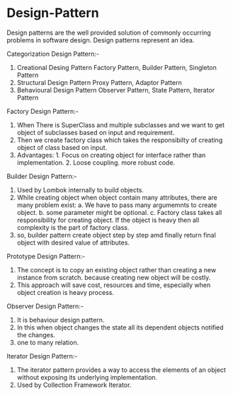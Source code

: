 # Design-Pattern

Design patterns are the well provided solution of commonly occurring problems in software design.
Design patterns represent an idea.

Categorization Design Pattern:-
  1. Creational Desing Pattern
         Factory Pattern, Builder Pattern, Singleton Pattern
  2. Structural Design Pattern
         Proxy Pattern, Adaptor Pattern
  3. Behavioural Design Pattern
         Observer Pattern, State Pattern, Iterator Pattern


Factory Design Pattern:-
  1. When There is SuperClass and multiple subclasses and we want to get object of subclasses based on input and requirement.
  2. Then we create factory class which takes the responsibilty of creating object of class based on input.
  3. Advantages:
    1. Focus on creating object for interface rather than implementation.
    2. Loose coupling. more robust code.


Builder Design Pattern:-
  1. Used by Lombok internally to build objects.
  2. While creating object when object contain many attributes, there are many problem exist:
     a. We have to pass many argumemnts to create object.
     b. some parameter might be optional.
     c. Factory class takes all responsibility for creating object. If the object is heavy then all complexity is the part of factory class.
  3. so, builder pattern create object step by step amd finally return final object with desired value of attributes.

Prototype Design Pattern:-
  1. The concept is to copy an existing object rather than creating  a new instance from scratch. because creating new object will be costly.
  2. This approach will save cost, resources and time, especially when object creation is heavy process.

Observer Design Pattern:-
  1. It is behaviour design pattern.
  2. In this when object changes the state all its dependent objects notified the changes.
  3. one to many relation.

Iterator Design Pattern:-
  1. The iterator pattern provides a way to access the elements of an object without exposing its underlying implementation.
  2. Used by Collection Framework Iterator.
